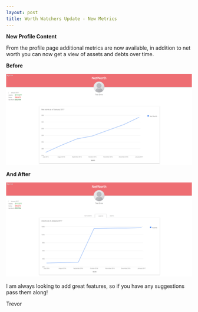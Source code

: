 ```yaml
---
layout: post
title: Worth Watchers Update - New Metrics
---
```


**New Profile Content**

From the profile page additional metrics are now available, in addition to net worth you can now get a view of assets and debts over time.

**Before**

![Before](../img/Update1/Before.png)

**And After**

![After](../img/Update1/After.png)

I am always looking to add great features, so if you have any suggestions pass them along!

Trevor

